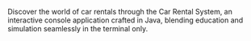 Discover the world of car rentals through the Car Rental System, an interactive console application crafted in Java, blending education and simulation seamlessly in the terminal only.
